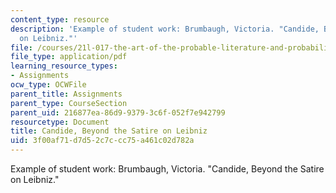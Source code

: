```yaml
---
content_type: resource
description: 'Example of student work: Brumbaugh, Victoria. "Candide, Beyond the Satire
  on Leibniz."'
file: /courses/21l-017-the-art-of-the-probable-literature-and-probability-spring-2008/3f00af71d7d52c7ccc75a461c02d782a_essay2_brumbaugh.pdf
file_type: application/pdf
learning_resource_types:
- Assignments
ocw_type: OCWFile
parent_title: Assignments
parent_type: CourseSection
parent_uid: 216877ea-86d9-9379-3c6f-052f7e942799
resourcetype: Document
title: Candide, Beyond the Satire on Leibniz
uid: 3f00af71-d7d5-2c7c-cc75-a461c02d782a
---
```

Example of student work: Brumbaugh, Victoria. "Candide, Beyond the Satire on Leibniz."

